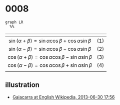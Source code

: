 # 0008
```mermaid
graph LR
  %%
``````

<span></span>|<span></span>
:-: | :-:
$\sin(\alpha + \beta) = \sin\alpha \cos\beta + \cos\alpha \sin\beta$ | $(1)$
$\sin(\alpha - \beta) = \sin\alpha \cos\beta - \cos\alpha \sin\beta$ | $(2)$
$\cos(\alpha + \beta) = \cos\alpha \cos\beta - \sin\alpha \sin\beta$ | $(3)$
$\cos(\alpha - \beta) = \cos\alpha \cos\beta + \sin\alpha \sin\beta$ | $(4)$
<span></span>|<span></span>


## illustration
+ [Gaiacarra at English Wikipedia, 2013-06-30 17:56](https://commons.wikimedia.org/wiki/File:AngleAdditionDiagramSine.svg)